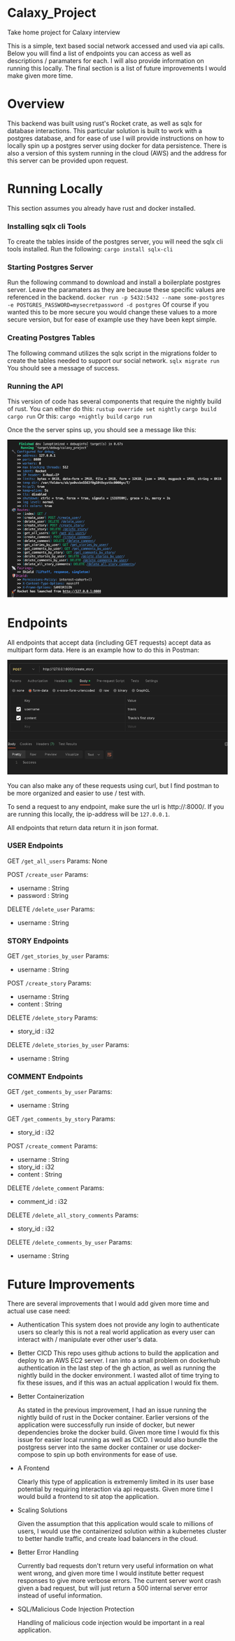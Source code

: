 # Calaxy_Project
Take home project for Calaxy interview



This is a simple, text based social network accessed and used via api calls. Below you will find a list of endpoints you can access as well as descriptions / paramaters for each. I will also provide information on running this locally. The final section is a list of future improvements I would make given more time. 

# Overview
This backend was built using rust's Rocket crate, as well as sqlx for database interactions. This particular solution is built to work with a postgres database, and for ease of use I will provide instructions on how to locally spin up a postgres server using docker for data persistence. There is also a version of this system running in the cloud (AWS) and the address for this server can be provided upon request.

# Running Locally
This section assumes you already have rust and docker installed.

### Installing sqlx cli Tools
To create the tables inside of the postgres server, you will need the sqlx cli tools installed. Run the following:
`cargo install sqlx-cli`

### Starting Postgres Server
Run the following command to download and install a boilerplate postgres server. Leave the paramaters as they are because these specific values are referenced in the backend.
`docker run -p 5432:5432 --name some-postgres -e POSTGRES_PASSWORD=mysecretpassword -d postgres`
Of course if you wanted this to be more secure you would change these values to a more secure version, but for ease of example use they have been kept simple.

### Creating Postgres Tables
The following command utilizes the sqlx script in the migrations folder to create the tables needed to support our social network.
`sqlx migrate run`
You should see a message of success.

### Running the API
This version of code has several components that require the nightly build of rust. You can either do this:
`rustup override set nightly`
`cargo build`
`cargo run`
Or this:
`cargo +nightly build`
`cargo run`

Once the the server spins up, you should see a message like this:

![Alt text](image.png)

# Endpoints

All endpoints that accept data (including GET requests) accept data as multipart form data. Here is an example how to do this in Postman:

![Alt text](image-1.png)

You can also make any of these requests using curl, but I find postman to be more organized and easier to use / test with.

To send a request to any endpoint, make sure the url is http://<ip-address>:8000/<endpoint>. If you are running this locally, the ip-address will be `127.0.0.1`.

All endpoints that return data return it in json format.

### USER Endpoints

GET
`/get_all_users`
Params:
None

POST
`/create_user`
Params:
- username : String
- password : String

DELETE
`/delete_user`
Params:
- username : String

### STORY Endpoints

GET
`/get_stories_by_user`
Params:
- username : String

POST
`/create_story`
Params:
- username : String
- content : String

DELETE
`/delete_story`
Params:
- story_id : i32

DELETE
`/delete_stories_by_user`
Params:
- username : String

### COMMENT Endpoints

GET
`/get_comments_by_user`
Params:
- username : String

GET
`/get_comments_by_story`
Params:
- story_id : i32

POST
`/create_comment`
Params:
- username : String
- story_id : i32
- content : String

DELETE
`/delete_comment`
Params:
- comment_id : i32

DELETE
`/delete_all_story_comments`
Params:
- story_id : i32

DELETE
`/delete_comments_by_user`
Params:
- username : String


# Future Improvements
There are several improvements that I would add given more time and actual use case need:
- Authentication
    This system does not provide any login to authenticate users so clearly this is not a real world application as every user can interact with / manipulate ever other user's data.
- Better CICD
    This repo uses github actions to build the application and deploy to an AWS EC2 server. I ran into a small problem on dockerhub authentication in the last step of the gh action, as well as running the nightly build in the docker environment. I wasted allot of time trying to fix these issues, and if this was an actual application I would fix them.
- Better Containerization

    As stated in the previous improvement, I had an issue running the nightly build of rust in the Docker container. Earlier versions of the application were successfully run inside of docker, but newer dependencies broke the docker build. Given more time I would fix this issue for easier local running as well as CICD. I would also bundle the postgress server into the same docker container or use docker-compose to spin up both environments for ease of use.
- A Frontend


    Clearly this type of application is extrememly limited in its user base potential by requiring interaction via api requests. Given more time I would build a frontend to sit atop the application.

- Scaling Solutions


    Given the assumption that this application would scale to millions of users, I would use the containerized solution within a kubernetes cluster to better handle traffic, and create load balancers in the cloud.

- Better Error Handling


    Currently bad requests don't return very useful information on what went wrong, and given more time I would institute better request responses to give more verbose errors. The current server wont crash given a bad request, but will just return a 500 internal server error instead of useful information.


- SQL/Malicious Code Injection Protection

    Handling of malicious code injection would be important in a real application.
